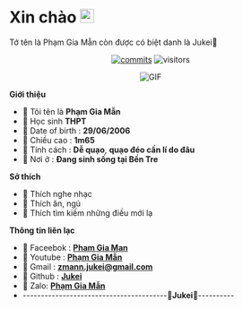 <h1> Xin chào <img src="https://github.com/souvikguria98/souvikguria98/blob/master/Hi.gif" width="25"></h1> 
Tớ tên là Phạm Gia Mẫn còn được có biệt danh là Jukei🦄

<p align="center">
	<a href="https://github.com/Jukeix6"><img alt="commits" src="https://img.shields.io/github/commit-activity/m/Jukei/jukeix6_uwu.svg?label=commit&style=flat-square"></a>
    	<img alt="visitors" src="https://visitor-badge.laobi.icu/badge?page_id=page.Jukeix6">
</p>
<p align="center">
    <img align="center" alt="GIF" src="https://i.redd.it/hzaufj70z0v21.gif  3652e6e65742f70726f6a6563745f6d6f64756c65732f6d61785f313230302f35656565613335353338393635352e353938323266663832346237322e676966 " />
</p> 

**Giới thiệu**

- 🦄 Tôi tên là **Phạm Gia Mẫn**
- 🦄 Học sinh **THPT**
- 🦄 Date of birth : **29/06/2006**
- 🦄 Chiều cao : **1m65**
- 🦄 Tính cách :  **Dễ quạo**, **quạo đéo cần lí do đâu**
- 🦄 Nơi ở : **Đang sinh sống tại Bến Tre**

**Sở thích**

- 🦄 Thích nghe nhạc 
- 🦄 Thích ăn, ngủ
- 🦄 Thích tìm kiếm những điều mới lạ 

**Thông tin liên lạc**

- 🦄 Faceebok : **[Pham Gia Man](https://www.facebook.com/JUKEI.User)**
- 🦄 Youtube : **[Phạm Gia Mẫn](https://youtube.com/channel/UCki2C0QRxyagGhnfiGepX_w)**
- 🦄 Gmail : **[zmann.jukei@gmail.com](https://gmail.com)**
- 🦄 Github : **[Jukei](https://github.com/Jukeix6)**
- 🦄 Zalo: **[Phạm Gia Mẫn](0352479495)**
- ----------------------------------------💚**Jukei**💛----------
